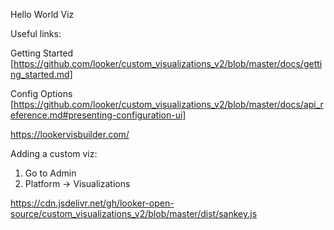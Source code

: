 Hello World Viz

Useful links:

Getting Started [https://github.com/looker/custom_visualizations_v2/blob/master/docs/getting_started.md]

Config Options [https://github.com/looker/custom_visualizations_v2/blob/master/docs/api_reference.md#presenting-configuration-ui]

https://lookervisbuilder.com/


Adding a custom viz:

1. Go to Admin
2. Platform -> Visualizations

https://cdn.jsdelivr.net/gh/looker-open-source/custom_visualizations_v2/blob/master/dist/sankey.js